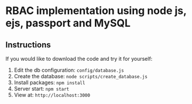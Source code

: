 # RBAC implementation using node js, ejs, passport and MySQL

## Instructions

If you would like to download the code and try it for yourself:

1. Edit the db configuration: `config/database.js`
1. Create the database: `node scripts/create_database.js`
1. Install packages: `npm install`
1. Server start: `npm start`
1. View at: `http://localhost:3000`
